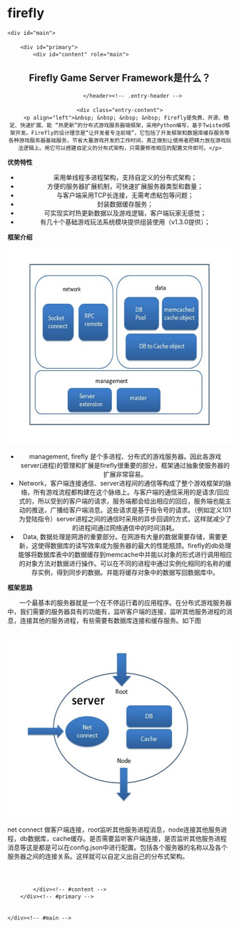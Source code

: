 ﻿firefly
=======

<body class="single single-post postid-31 single-format-standard custom-background single-author singular two-column right-sidebar">
<div id="page" class="hfeed">


	<div id="main">

		<div id="primary">
			<div id="content" role="main">
					
<article id="post-31" class="post-31 post type-post status-publish format-standard hentry category-firefly">
	<header class="entry-header">
		<h1 class="entry-title">Firefly Game Server Framework是什么？</h1>

			</header><!-- .entry-header -->

	<div class="entry-content">
		<p align="left">&nbsp; &nbsp; &nbsp; &nbsp; Firefly是免费、开源、稳定、快速扩展、能 “热更新”的分布式游戏服务器端框架，采用Python编写，基于Twisted框架开发。Firefly的设计理念是“让开发者专注前端”，它包括了开发框架和数据库缓存服务等各种游戏服务器基础服务，节省大量游戏开发的工作时间，真正做到让使用者把精力放在游戏玩法逻辑上。用它可以搭建自定义的分布式架构，只需要修改相应的配置文件即可。</p>
<p align="left"><strong>优势特性</strong><b></b></p>
<ul>
<li>采用单线程多进程架构，支持自定义的分布式架构；</li>
<li>方便的服务器扩展机制，可快速扩展服务器类型和数量；</li>
<li>与客户端采用TCP长连接，无需考虑粘包等问题；</li>
<li>封装数据缓存服务；</li>
<li>可实现实时热更新数据以及游戏逻辑，客户端玩家无感觉；</li>
<li>有几十个基础游戏玩法系统模块提供组装使用（v1.3.0提供）；</li>
</ul>
<p align="left"><strong>框架介绍</strong></p>
<p align="left"><a href="http://firefly.9miao.com/wp-content/uploads/2013/08/123.jpg"><img class="alignnone  wp-image-40" alt="123" src="./9miao_files/123.jpg" width="601" height="441"></a></p>
<ul>
<li>management, firefly 是个多进程、分布式的游戏服务器。因此各游戏server(进程)的管理和扩展是firefly很重要的部分，框架通过抽象使服务器的扩展非常容易。</li>
<li>Network，客户端连接通信、server进程间的通信等构成了整个游戏框架的脉络，所有游戏流程都构建在这个脉络上。与客户端的通信采用的是请求/回应式的，所以受到的客户端的请求，服务端都会给出相应的回应，服务端也能主动的推送，广播给客户端消息。这些请求是基于指令号的请求。（例如定义101为登陆指令）server进程之间的通信时采用的异步回调的方式，这样就减少了的进程间通过网络通信中的时间消耗。</li>
<li>Data, 数据处理是网游的重要部分。在网游有大量的数据需要存储，需要更新，这使得数据库的读写效率成为服务器的最大的性能瓶颈。firefly的db处理能够将数据库表中的数据缓存到memcache中并能以对象的形式进行调用相应的对象方法对数据进行操作。可以在不同的进程中通过实例化相同的名称的缓存实例，得到同步的数据。并能将缓存对象中的数据写回数据库中。</li>
</ul>
<p align="left"><strong>框架思路</strong><b></b></p>
<p align="left"><b>&nbsp; &nbsp; &nbsp; &nbsp;&nbsp;</b>一个最基本的服务器就是一个在不停运行着的应用程序。在分布式游戏服务器中，我们需要的服务器具有的功能有，监听客户端的连接，监听其他服务进程的消息，连接其他的服务进程，有些需要有数据库连接和缓存服务。如下图</p>
<p align="left">&nbsp;<a href="http://firefly.9miao.com/wp-content/uploads/2013/08/234.jpg"><img class="alignnone size-full wp-image-41" alt="234" src="./9miao_files/234.jpg" width="552" height="401"></a></p>
<p align="left">net connect 做客户端连接，root监听其他服务进程消息，node连接其他服务进程，db数据库，cache缓存。是否需要监听客户端连接，是否监听其他服务进程消息等这是都是可以在config.json中进行配置。包括各个服务器的名称以及各个服务器之间的连接关系。这样就可以自定义出自己的分布式架构。</p>
			</div><!-- .entry-content -->

</article><!-- #post-31 -->

				
			</div><!-- #content -->
		</div><!-- #primary -->


	</div><!-- #main -->

</div>

</body>